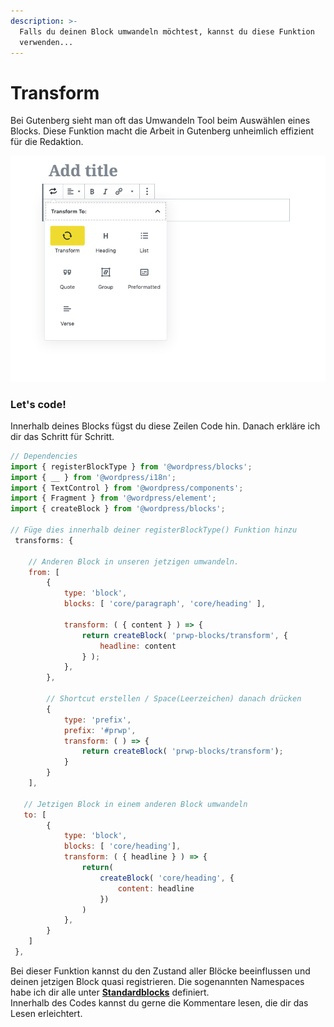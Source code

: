 ```yaml
---
description: >-
  Falls du deinen Block umwandeln möchtest, kannst du diese Funktion
  verwenden...
---
```


# Transform

Bei Gutenberg sieht man oft das Umwandeln Tool beim Auswählen eines Blocks. Diese Funktion macht die Arbeit in Gutenberg unheimlich effizient für die Redaktion. 

![Hier ein Beispiel vom sogenannten Transform Tool](../.gitbook/assets/bildschirmfoto-2019-08-28-um-15.19.19.png)

### Let's code!

Innerhalb deines Blocks fügst du diese Zeilen Code hin. Danach erkläre ich dir das Schritt für Schritt. 

```jsx
// Dependencies 
import { registerBlockType } from '@wordpress/blocks';
import { __ } from '@wordpress/i18n'; 
import { TextControl } from '@wordpress/components';
import { Fragment } from '@wordpress/element';
import { createBlock } from '@wordpress/blocks';

// Füge dies innerhalb deiner registerBlockType() Funktion hinzu
 transforms: {

    // Anderen Block in unseren jetzigen umwandeln.
    from: [
        {
            type: 'block',
            blocks: [ 'core/paragraph', 'core/heading' ],

            transform: ( { content } ) => {
                return createBlock( 'prwp-blocks/transform', {
                    headline: content
                } );
            },
        },

        // Shortcut erstellen / Space(Leerzeichen) danach drücken
        {
            type: 'prefix', 
            prefix: '#prwp', 
            transform: ( ) => {
                return createBlock( 'prwp-blocks/transform');
            }
        }
    ], 

   // Jetzigen Block in einem anderen Block umwandeln
   to: [
        {
            type: 'block',
            blocks: [ 'core/heading'],
            transform: ( { headline } ) => {
                return(
                    createBlock( 'core/heading', {
                        content: headline
                    })
                )
            },
        }
    ]
 },
```

Bei dieser Funktion kannst du den Zustand aller Blöcke beeinflussen und deinen jetzigen Block quasi registrieren. Die sogenannten Namespaces habe ich dir alle unter [**Standardblocks**](../blocks/standardblocks.md) definiert.  
Innerhalb des Codes kannst du gerne die Kommentare lesen, die dir das Lesen erleichtert.   

